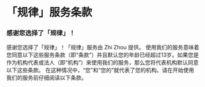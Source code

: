 # 「规律」服务条款


### 感谢您选择了「规律」！

感谢您选择了「规律」！「规律」服务由 Zhi Zhou 提供。
使用我们的服务意味着您同意以下这些服务条款（即“条款”）并且默认您的年龄已经超过13岁。如果您是作为机构代表或法人（即“机构”）来使用我们的服务，那么您将代表机构默认同意以下这些条款。
在这种情况中，“您”和“您的”就代表了您的机构。请在开始使用我们的服务前仔细阅读以下条款。




















